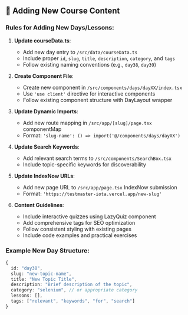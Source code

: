 
## 📝 Adding New Course Content

### Rules for Adding New Days/Lessons:

1. **Update courseData.ts**:
   - Add new day entry to `/src/data/courseData.ts`
   - Include proper `id`, `slug`, `title`, `description`, `category`, and `tags`
   - Follow existing naming conventions (e.g., `day38`, `day39`)

2. **Create Component File**:
   - Create new component in `/src/components/days/dayXX/index.tsx`
   - Use `'use client'` directive for interactive components
   - Follow existing component structure with DayLayout wrapper

3. **Update Dynamic Imports**:
   - Add new route mapping in `/src/app/[slug]/page.tsx` componentMap
   - Format: `'slug-name': () => import('@/components/days/dayXX')`

4. **Update Search Keywords**:
   - Add relevant search terms to `/src/components/SearchBox.tsx`
   - Include topic-specific keywords for discoverability

5. **Update IndexNow URLs**:
   - Add new page URL to `/src/app/page.tsx` IndexNow submission
   - Format: `'https://testmaster-iota.vercel.app/new-slug'`

6. **Content Guidelines**:
   - Include interactive quizzes using LazyQuiz component
   - Add comprehensive tags for SEO optimization
   - Follow consistent styling with existing pages
   - Include code examples and practical exercises

### Example New Day Structure:
```typescript
{ 
  id: "day38", 
  slug: "new-topic-name", 
  title: "New Topic Title", 
  description: "Brief description of the topic", 
  category: "selenium", // or appropriate category
  lessons: [], 
  tags: ["relevant", "keywords", "for", "search"] 
}
```